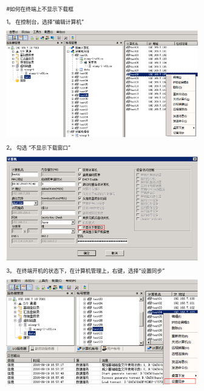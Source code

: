 #如何在终端上不显示下载框

1。 在控制台，选择“编辑计算机”


![](/assets/108-1.png)


2。 勾选 “不显示下载窗口”

![](/assets/116-1.png)


3。 在终端开机的状态下，在计算机管理上，右键，选择“设置同步”







![](/assets/110-2.png)


